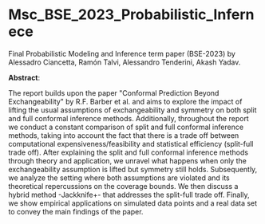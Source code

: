 # Msc_BSE_2023_Probabilistic_Infernece
Final Probabilistic Modeling and Inference term paper (BSE-2023) by Alessadro Ciancetta, Ramón Talvi,
Alessandro Tenderini, Akash Yadav.

**Abstract**:

The report builds upon the paper "Conformal Prediction Beyond Exchangeability" by R.F. Barber et
al. and aims to explore the impact of lifting the usual assumptions of exchangeability and symmetry on
both split and full conformal inference methods. Additionally, throughout the report we conduct a constant
comparison of split and full conformal inference methods, taking into account the fact that there is a trade
off between computational expensiveness/feasibility and statistical efficiency (split-full trade off). After
explaining the split and full conformal inference methods through theory and application, we unravel what
happens when only the exchangeability assumption is lifted but symmetry still holds. Subsequently, we
analyze the setting where both assumptions are violated and its theoretical repercussions on the coverage
bounds. We then discuss a hybrid method -Jackknife+- that addresses the split-full trade off. Finally, we
show empirical applications on simulated data points and a real data set to convey the main findings of the
paper.
